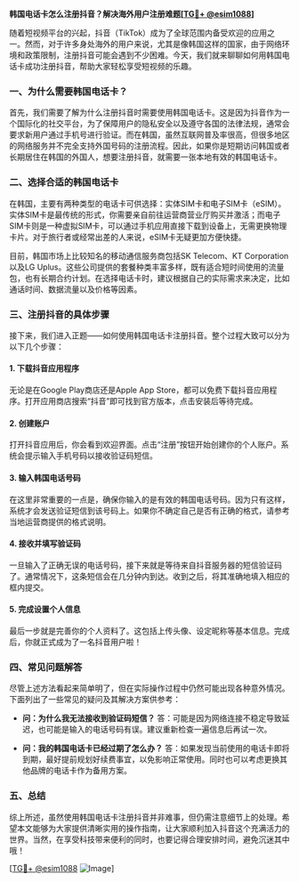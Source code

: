 **韩国电话卡怎么注册抖音？解决海外用户注册难题[[TG💪+ @esim1088](https://t.me/s/esim1088)]**

随着短视频平台的兴起，抖音（TikTok）成为了全球范围内备受欢迎的应用之一。然而，对于许多身处海外的用户来说，尤其是像韩国这样的国家，由于网络环境和政策限制，注册抖音可能会遇到不少困难。今天，我们就来聊聊如何用韩国电话卡成功注册抖音，帮助大家轻松享受短视频的乐趣。

### 一、为什么需要韩国电话卡？

首先，我们需要了解为什么注册抖音时需要使用韩国电话卡。这是因为抖音作为一个国际化的社交平台，为了保障用户的隐私安全以及遵守各国的法律法规，通常会要求新用户通过手机号进行验证。而在韩国，虽然互联网普及率很高，但很多地区的网络服务并不完全支持外国号码的注册流程。因此，如果你是短期访问韩国或者长期居住在韩国的外国人，想要注册抖音，就需要一张本地有效的韩国电话卡。

### 二、选择合适的韩国电话卡

在韩国，主要有两种类型的电话卡可供选择：实体SIM卡和电子SIM卡（eSIM）。实体SIM卡是最传统的形式，你需要亲自前往运营商营业厅购买并激活；而电子SIM卡则是一种虚拟SIM卡，可以通过手机应用直接下载到设备上，无需更换物理卡片。对于旅行者或经常出差的人来说，eSIM卡无疑更加方便快捷。

目前，韩国市场上比较知名的移动通信服务商包括SK Telecom、KT Corporation以及LG Uplus。这些公司提供的套餐种类丰富多样，既有适合短时间使用的流量包，也有长期合约计划。在选择电话卡时，建议根据自己的实际需求来决定，比如通话时间、数据流量以及价格等因素。

### 三、注册抖音的具体步骤

接下来，我们进入正题——如何使用韩国电话卡注册抖音。整个过程大致可以分为以下几个步骤：

#### 1. 下载抖音应用程序

无论是在Google Play商店还是Apple App Store，都可以免费下载抖音应用程序。打开应用商店搜索“抖音”即可找到官方版本，点击安装后等待完成。

#### 2. 创建账户

打开抖音应用后，你会看到欢迎界面。点击“注册”按钮开始创建你的个人账户。系统会提示输入手机号码以接收验证码短信。

#### 3. 输入韩国电话号码

在这里非常重要的一点是，确保你输入的是有效的韩国电话号码。因为只有这样，系统才会发送验证短信到该号码上。如果你不确定自己是否有正确的格式，请参考当地运营商提供的格式说明。

#### 4. 接收并填写验证码

一旦输入了正确无误的电话号码，接下来就是等待来自抖音服务器的短信验证码了。通常情况下，这条短信会在几分钟内到达。收到之后，将其准确地填入相应的框内提交。

#### 5. 完成设置个人信息

最后一步就是完善你的个人资料了。这包括上传头像、设定昵称等基本信息。完成后，你就正式成为了一名抖音用户啦！

### 四、常见问题解答

尽管上述方法看起来简单明了，但在实际操作过程中仍然可能出现各种意外情况。下面列出了一些常见的疑问及其解决方案供参考：

- **问：为什么我无法接收到验证码短信？**
  答：可能是因为网络连接不稳定导致延迟，也可能是输入的电话号码有误。建议重新检查一遍信息后再试一次。
  
- **问：我的韩国电话卡已经过期了怎么办？**
  答：如果发现当前使用的电话卡即将到期，最好提前规划好续费事宜，以免影响正常使用。同时也可以考虑更换其他品牌的电话卡作为备用方案。

### 五、总结

综上所述，虽然使用韩国电话卡注册抖音并非难事，但仍需注意细节上的处理。希望本文能够为大家提供清晰实用的操作指南，让大家顺利加入抖音这个充满活力的世界。当然，在享受科技带来便利的同时，也要记得合理安排时间，避免沉迷其中哦！

[[TG💪+ @esim1088](https://t.me/s/esim1088) ![Image](https://i.postimg.cc/4NQfJmqS/Snipaste-2025-05-13-00-14-12.png)]
